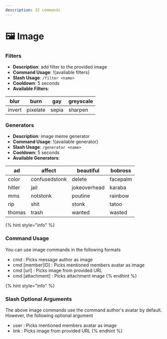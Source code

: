 ```yaml
---
description: 32 commands
---
```


# 🖼 Image

### Filters

* **Description**: add filter to the provided image
* **Command Usage**: !{avaliable filters}
* **Slash Usage**: `/filter <name>`&#x20;
* **Cooldown**: 5 seconds
* **Available Filters**:

| blur   | burn     | gay   | greyscale |
| ------ | -------- | ----- | --------- |
| invert | pixelate | sepia | sharpen   |

### Generators

* **Description**: image meme generator
* **Command Usage**: !{available generator}
* **Slash Usage**: `/generator <name>`&#x20;
* **Cooldown**: 5 seconds
* **Available Generators**:

| ad     | affect        | beautiful    | bobross  |
| ------ | ------------- | ------------ | -------- |
| color  | confusedstonk | delete       | facepalm |
| hitler | jail          | jokeoverhead | karaba   |
| mms    | notstonk      | poutine      | rainbow  |
| rip    | shit          | stonk        | tatoo    |
| thomas | trash         | wanted       | wasted   |



{% hint style="info" %}
### Command Usage

You can use image commands in the following formats

* cmd : Picks message author as image
* cmd \[member|ID] : Picks mentioned members avatar as image
* cmd \[url] : Picks image from provided URL
* cmd \[attachment] : Picks attachment image
{% endhint %}

{% hint style="info" %}
### Slash Optional Arguments

The above image commands use the command author's avatar by default. However, the following optional argument

* user : Picks mentioned members avatar as image
* link : Picks image from provided URL
{% endhint %}
